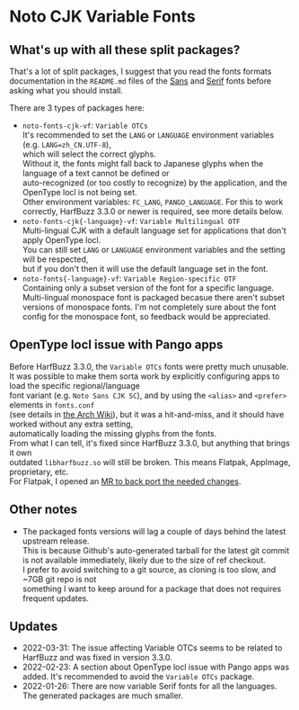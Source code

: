 # Noto CJK Variable Fonts

## What's up with all these split packages?

That's a lot of split packages, I suggest that you read the fonts formats documentation in the
`README.md` files of the [Sans](https://github.com/googlefonts/noto-cjk/blob/main/Sans/README.md) and [Serif](https://github.com/googlefonts/noto-cjk/blob/main/Serif/README.md) fonts before asking what you should install.

There are 3 types of packages here:

* `noto-fonts-cjk-vf`: `Variable OTCs`  
  It's recommended to set the `LANG` or `LANGUAGE` environment variables (e.g. `LANG=zh_CN.UTF-8`),  
  which will select the correct glyphs.  
  Without it, the fonts might fall back to Japanese glyphs when the language of a text cannot be defined or  
  auto-recognized (or too costly to recognize) by the application, and the OpenType locl is not being set.  
  Other environment variables: `FC_LANG`, `PANGO_LANGUAGE`.
  For this to work correctly, HarfBuzz 3.3.0 or newer is required, see more details below.
* `noto-fonts-cjk{-language}-vf`: `Variable Multilingual OTF`  
  Multi-lingual CJK with a default language set for applications that don't apply OpenType locl.  
  You can still set  `LANG` or `LANGUAGE` environment variables and the setting will be respected,  
  but if you don't then it will use the default language set in the font.
* `noto-fonts{-language}-vf`: `Variable Region-specific OTF`  
  Containing only a subset version of the font for a specific language.  
  Multi-lingual monospace font is packaged becasue there aren't subset versions of monospace fonts.
  I'm not completely sure about the font config for the monospace font, so feedback would be appreciated.

## OpenType locl issue with Pango apps

Before HarfBuzz 3.3.0, the `Variable OTCs` fonts were pretty much unusable.  
It was possible to make them sorta work by explicitly configuring apps to load the specific regional/language  
font variant (e.g. `Noto Sans CJK SC`), and by using the `<alias>` and `<prefer>` elements in `fonts.conf`  
(see details in [the Arch Wiki](https://wiki.archlinux.org/title/Fonts#Fallback_font_order)),  but it was a hit-and-miss, and it should have worked without any extra setting,  
automatically loading the missing glyphs from the fonts.  
From what I can tell, it's fixed since HarfBuzz 3.3.0, but anything that brings it own  
outdated `libharfbuzz.so` will still be broken. This means Flatpak, AppImage, proprietary, etc.  
For Flatpak, I opened an [MR to back port the needed changes](https://gitlab.com/freedesktop-sdk/freedesktop-sdk/-/merge_requests/7971).

## Other notes

* The packaged fonts versions will lag a couple of days behind the latest upstream release.  
  This is because Github's auto-generated tarball for the latest git commit is not available
  immediately, likely due to the size of ref checkout.  
  I prefer to avoid switching to a git source, as cloning is too slow, and ~7GB git repo is not  
  something I want to keep around for a package that does not requires frequent updates.

## Updates

* 2022-03-31: The issue affecting Variable OTCs seems to be related to HarfBuzz and was fixed in version 3.3.0.
* 2022-02-23: A section about OpenType locl issue with Pango apps was added. It's recommended to
  avoid the `Variable OTCs` package.
* 2022-01-26: There are now variable Serif fonts for all the languages. The generated packages are much smaller.

